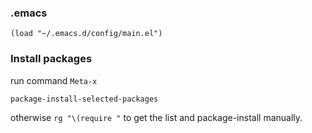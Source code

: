 
### .emacs

```
(load "~/.emacs.d/config/main.el")
```

### Install packages

run command `Meta-x`

`package-install-selected-packages`

otherwise `rg "\(require "` to get the list and package-install manually.


